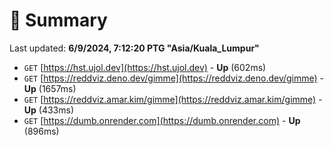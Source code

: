 # 📖 Summary
Last updated: **6/9/2024, 7:12:20 PTG "Asia/Kuala_Lumpur"**

- `GET` [https://hst.ujol.dev](https://hst.ujol.dev) - **Up** (602ms)
- `GET` [https://reddviz.deno.dev/gimme](https://reddviz.deno.dev/gimme) - **Up** (1657ms)
- `GET` [https://reddviz.amar.kim/gimme](https://reddviz.amar.kim/gimme) - **Up** (433ms)
- `GET` [https://dumb.onrender.com](https://dumb.onrender.com) - **Up** (896ms)
